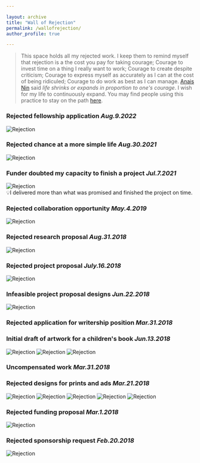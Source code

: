 ```yaml
---

layout: archive
title: "Wall of Rejection"
permalink: /wallofrejection/
author_profile: true

---
```


> This space holds all my rejected work. I keep them to remind myself that rejection is a the cost you pay for taking courage; Courage to invest time on a thing I really want to work; Courage to create despite criticism; Courage to express myself as accurately as I can at the cost of being ridiculed; Courage to do work as best as I can manage. [Anais Nin](https://en.wikipedia.org/wiki/Ana%C3%AFs_Nin) said _life shrinks or expands in proportion to one's courage_. I wish for my life to continuously expand. 
> You may find people using this practice to stay on the path [here](https://www.instagram.com/wallofrejection_/).

### Rejected fellowship application _Aug.9.2022_
![Rejection](/images/wor9.png)
### Rejected chance at a more simple life _Aug.30.2021_
![Rejection](/images/wor11.png)
### Funder doubted my capacity to finish a project _Jul.7.2021_
![Rejection](/images/wor10.png)  
💡I delivered more than what was promised and finished the project on time. 
### Rejected collaboration opportunity _May.4.2019_
![Rejection](/images/wor7.png)
### Rejected research proposal _Aug.31.2018_
![Rejection](/images/wor6.png)
### Rejected project proposal _July.16.2018_
![Rejection](/images/wor5.png)
### Infeasible project proposal designs _Jun.22.2018_
![Rejection](/images/wor4.png)
### Rejected application for writership position _Mar.31.2018_
### Initial draft of artwork for a children's book _Jun.13.2018_
![Rejection](/images/wor8.1.webp)
![Rejection](/images/wor8.2.webp)
![Rejection](/images/wor8.3.webp)
### Uncompensated work _Mar.31.2018_
### Rejected designs for prints and ads _Mar.21.2018_
![Rejection](/images/wor3.1.webp)
![Rejection](/images/wor3.2.webp)
![Rejection](/images/wor3.3.webp)
![Rejection](/images/wor3.4.webp)
![Rejection](/images/wor3.5.webp)
### Rejected funding proposal _Mar.1.2018_
![Rejection](/images/wor2.png)
### Rejected sponsorship request _Feb.20.2018_
![Rejection](/images/wor1.png)
